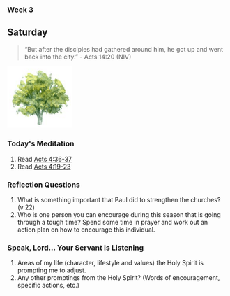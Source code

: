 ### Week 3

## Saturday

> “But after the disciples had gathered around him, he got up and went back into the city.” - Acts 14:20 (NIV)

<img src="/assets/img/tree.png" style="width: 150px">

### Today's Meditation
1. Read <a href="https://www.biblegateway.com/passage/?search=Acts+4%3A36%E2%80%9337&version=ESV" target="_blank">Acts 4:36-37</a>
2. Read <a href="https://www.biblegateway.com/passage/?search=Acts+14%3A19%E2%80%9323&version=ESV" target="_blank">Acts 4:19-23</a>


### Reflection Questions
1. What is something important that Paul did to strengthen the churches? (v 22)
2. Who is one person you can encourage during this season that is going through a tough time? Spend some time in prayer and work out an action plan on how to encourage this individual.


### Speak, Lord... Your Servant is Listening
1. Areas of my life (character, lifestyle and values) the Holy Spirit is prompting me to adjust.
2. Any other promptings from the Holy Spirit? (Words of encouragement, specific actions, etc.)